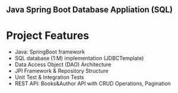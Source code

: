 ## Java Spring Boot Database Appliation (SQL)

# Project Features
- Java: SpringBoot framework
- SQL database (1:M) implementation (JDBCTemplate)
- Data Access Object (DAO) Architecture
- JPI Framework & Repository Structure
- Unit Test & Integration Tests
- REST API: Books&Author API with CRUD Operations, Pagination 
